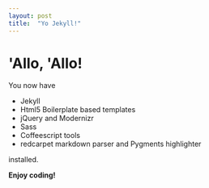 ```yaml
---
layout: post
title:  "Yo Jekyll!"
---
```


# 'Allo, 'Allo!

You now have

- Jekyll
- Html5 Boilerplate based templates
- jQuery and Modernizr
- Sass
- Coffeescript tools
- redcarpet markdown parser and Pygments highlighter

installed.

**Enjoy coding!**
